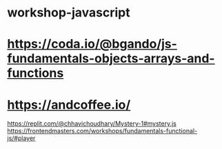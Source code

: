 # workshop-javascript
# https://coda.io/@bgando/js-fundamentals-objects-arrays-and-functions
# https://andcoffee.io/
https://replit.com/@chhavichoudhary/Mystery-1#mystery.js
https://frontendmasters.com/workshops/fundamentals-functional-js/#player
